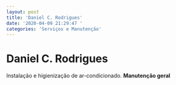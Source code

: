 ```yaml
---
layout: post
title: 'Daniel C. Rodrigues'
date: '2020-04-09 21:29:47 '
categories: 'Serviços e Manutenção'
---
```


# Daniel C. Rodrigues

Instalação e higienização de ar-condicionado. 
**Manutenção geral**
